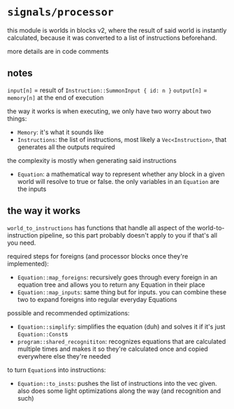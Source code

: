 # `signals/processor`

this module is worlds in blocks v2, where the result of said world is instantly calculated, because it was converted to a list of instructions beforehand.

more details are in code comments

## notes

`input[n]` = result of `Instruction::SummonInput { id: n }`
`output[n]` = `memory[n]` at the end of execution

the way it works is when executing, we only have two worry about two things:

- `Memory`: it's what it sounds like
- `Instructions`: the list of instructions, most likely a `Vec<Instruction>`, that generates all the outputs required

the complexity is mostly when generating said instructions

- `Equation`: a mathematical way to represent whether any block in a given world will resolve to true or false. the only variables in an `Equation` are the inputs

## the way it works

`world_to_instructions` has functions that handle all aspect of the world-to-instruction pipeline, so this part probably doesn't apply to you if that's all you need.

required steps for foreigns (and processor blocks once they're implemented):

- `Equation::map_foreigns`: recursively goes through every foreign in an equation tree and allows you to return any Equation in their place
- `Equation::map_inputs`: same thing but for inputs. you can combine these two to expand foreigns into regular everyday Equations

possible and recommended optimizations:

- `Equation::simplify`: simplifies the equation (duh) and solves it if it's just `Equation::Const`s
- `program::shared_recognititon`: recognizes equations that are calculated multiple times and makes it so they're calculated once and copied everywhere else they're needed

to turn `Equation`s into instructions:

- `Equation::to_insts`: pushes the list of instructions into the vec given. also does some light optimizations along the way (and recognition and such)
